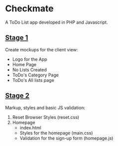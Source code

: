# Checkmate

A ToDo List app developed in PHP and Javascript.

## [Stage 1](https://github.com/ricarraf/checkmate/tree/step1)

Create mockups for the client view:
* Logo for the App
* Home Page
* No Lists Created
* ToDo's Category Page
* ToDo's All lists page

## [Stage 2](https://github.com/ricarraf/checkmate/tree/step2)

Markup, styles and basic JS validation:
1. Reset Browser Styles (reset.css)
2. Homepage
    * index.html
    * Styles for the homepage (main.css)
    * Validation for the sign-up form (homepage.js)